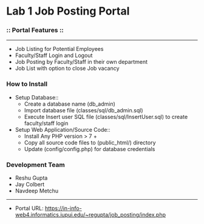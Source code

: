 
# Lab 1 Job Posting Portal
<div class="script-details">
  <h3>:: Portal Features ::</h3>
  <hr>
<ul>

 <li>Job Listing for Potential Employees</li>
 <li>Faculty/Staff Login and Logout</li>
 <li>Job Posting by Faculty/Staff in their own department</li>
 <li>Job List with option to close Job vacancy</li> 
</ul>


</div>

<div class='install-script'>
  <h3>How to Install</h3>
  <ul>
    <li>Setup Database::
    <ul>
     <li>Create a database name (db_admin)</li>
     <li>Import database file (classes/sql/db_admin.sql)</li>    
     <li>Execute Insert user SQL file (classes/sql/InsertUser.sql) to create faculty/staff login</li>
    </ul>
    </li>
    <li>Setup Web Application/Source Code::
      <ul>
   <li>Install Any PHP version > 7 +</li>
    <li>Copy all source code files to (public_html/) directory</li>    
    <li>Update (config/config.php) for database credentials</li>
      </ul></li>
  </ul>

<h3>Development Team</h3>
<ul>

 <li>Reshu Gupta</li>
<li>Jay Colbert</li>
<li>Navdeep Metchu</li>
</ul>
<hr>
<ul>
   <li>Portal URL: <a href='https://in-info-web4.informatics.iupui.edu/~regupta/job_posting/index.php' target="_blank">https://in-info-web4.informatics.iupui.edu/~regupta/job_posting/index.php</a></li>
</ul>
</div>





